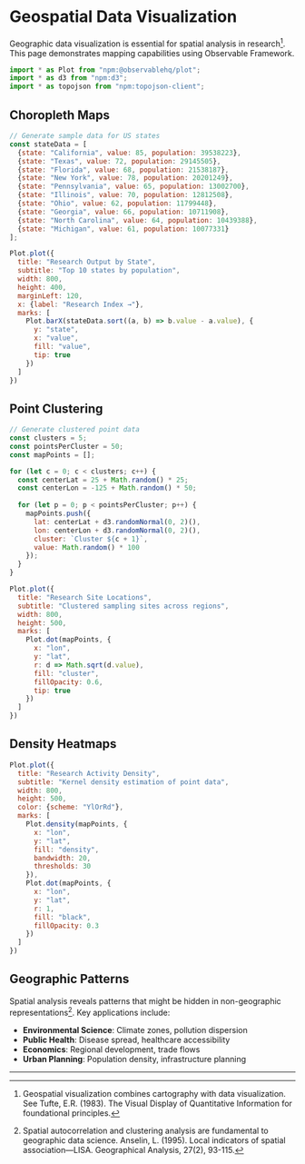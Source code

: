 # Geospatial Data Visualization

Geographic data visualization is essential for spatial analysis in research[^1]. This page demonstrates mapping capabilities using Observable Framework.

```js
import * as Plot from "npm:@observablehq/plot";
import * as d3 from "npm:d3";
import * as topojson from "npm:topojson-client";
```

## Choropleth Maps

```js
// Generate sample data for US states
const stateData = [
  {state: "California", value: 85, population: 39538223},
  {state: "Texas", value: 72, population: 29145505},
  {state: "Florida", value: 68, population: 21538187},
  {state: "New York", value: 78, population: 20201249},
  {state: "Pennsylvania", value: 65, population: 13002700},
  {state: "Illinois", value: 70, population: 12812508},
  {state: "Ohio", value: 62, population: 11799448},
  {state: "Georgia", value: 66, population: 10711908},
  {state: "North Carolina", value: 64, population: 10439388},
  {state: "Michigan", value: 61, population: 10077331}
];
```

```js
Plot.plot({
  title: "Research Output by State",
  subtitle: "Top 10 states by population",
  width: 800,
  height: 400,
  marginLeft: 120,
  x: {label: "Research Index →"},
  marks: [
    Plot.barX(stateData.sort((a, b) => b.value - a.value), {
      y: "state",
      x: "value",
      fill: "value",
      tip: true
    })
  ]
})
```

## Point Clustering

```js
// Generate clustered point data
const clusters = 5;
const pointsPerCluster = 50;
const mapPoints = [];

for (let c = 0; c < clusters; c++) {
  const centerLat = 25 + Math.random() * 25;
  const centerLon = -125 + Math.random() * 50;
  
  for (let p = 0; p < pointsPerCluster; p++) {
    mapPoints.push({
      lat: centerLat + d3.randomNormal(0, 2)(),
      lon: centerLon + d3.randomNormal(0, 2)(),
      cluster: `Cluster ${c + 1}`,
      value: Math.random() * 100
    });
  }
}
```

```js
Plot.plot({
  title: "Research Site Locations",
  subtitle: "Clustered sampling sites across regions",
  width: 800,
  height: 500,
  marks: [
    Plot.dot(mapPoints, {
      x: "lon",
      y: "lat", 
      r: d => Math.sqrt(d.value),
      fill: "cluster",
      fillOpacity: 0.6,
      tip: true
    })
  ]
})
```

## Density Heatmaps

```js
Plot.plot({
  title: "Research Activity Density",
  subtitle: "Kernel density estimation of point data",
  width: 800,
  height: 500,
  color: {scheme: "YlOrRd"},
  marks: [
    Plot.density(mapPoints, {
      x: "lon",
      y: "lat",
      fill: "density",
      bandwidth: 20,
      thresholds: 30
    }),
    Plot.dot(mapPoints, {
      x: "lon",
      y: "lat",
      r: 1,
      fill: "black",
      fillOpacity: 0.3
    })
  ]
})
```

## Geographic Patterns

Spatial analysis reveals patterns that might be hidden in non-geographic representations[^2]. Key applications include:

- **Environmental Science**: Climate zones, pollution dispersion
- **Public Health**: Disease spread, healthcare accessibility  
- **Economics**: Regional development, trade flows
- **Urban Planning**: Population density, infrastructure planning

---

[^1]: Geospatial visualization combines cartography with data visualization. See Tufte, E.R. (1983). The Visual Display of Quantitative Information for foundational principles.

[^2]: Spatial autocorrelation and clustering analysis are fundamental to geographic data science. Anselin, L. (1995). Local indicators of spatial association—LISA. Geographical Analysis, 27(2), 93-115.